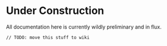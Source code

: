 # Under Construction

All documentation here is currently wildly preliminary and in flux.

`// TODO: move this stuff to wiki`